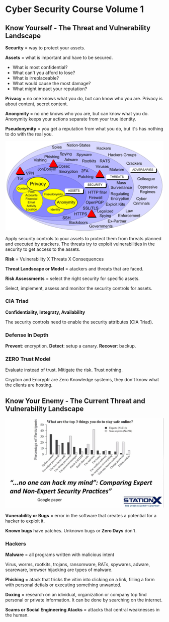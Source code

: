 #  Cyber Security Course Volume 1
## Know Yourself - The Threat and Vulnerability Landscape

**Security** = way to protect your assets.

**Assets** = what is important and have to be secured.

* What is most confidential?
* What can't you afford to lose?
* What is irreplaceable?
* What would cause the most damage?
* What might impact your reputation?

**Privacy** = no one knows what you do, but can know who you are. Privacy is about content, secret content.

**Anonymity** = no one knows who you are, but can know what you do. Anonymity keeps your actions separate from your true identity.

**Pseudonymity** = you get a reputation from what you do, but it's has nothing to do with the real you.

![The Cyber Security Landscape Diagram](https://raw.githubusercontent.com/RodgerOliver/cyber-security/master/The-Cyber-Security-Landscape-Diagram.jpg)

Apply security controls to your assets to protect them from threats planned and executed by atackers. The threats try to exploit vulnerabilities in the security to get access to the assets.

**Risk** = Vulnerability X Threats X Consequences

**Threat Landscape or Model** = atackers and threats that are faced.

**Risk Assessments** = select the right security for specific assets.

Select, implement, assess and monitor the security controls for assets.

### CIA Triad

**Confidentiality, Integraty, Availability**

The security controls need to enable the security attributes (CIA Triad).

### Defense In Depth

**Prevent**: encryption.
**Detect**: setup a canary.
**Recover**: backup.

### ZERO Trust Model

Evaluate instead of trust. Mitigate the risk. Trust nothing.

Crypton and Encryptr are Zero Knowledge systems, they don't know what the clients are hosting.

## Know Your Enemy  - The Current Threat and Vulnerability Landscape

![Things to Stay Safe Online](https://raw.githubusercontent.com/RodgerOliver/cyber-security/master/Things-to-Stay-Safe-Online.jpg)

**Vunerability or Bugs** = error in the software that creates a potential for a hacker to exploit it.

**Known bugs** have patches. Unknown bugs or **Zero Days** don't.

### Hackers

**Malware** = all programs written with malicious intent

Virus, worms, rootkits, trojans, ransomware, RATs, spywares, adware, scareware, browser hijacking are types of malware.

**Phishing** = atack that tricks the vitim into clicking on a link, filling a form with personal detials or executing something unwanted.

**Doxing** = research on an idividual, organization or company top find personal or private information. It can be done by searching on the internet.

**Scams or Social Engineering Atacks** = attacks that central weaknesses in the human.
